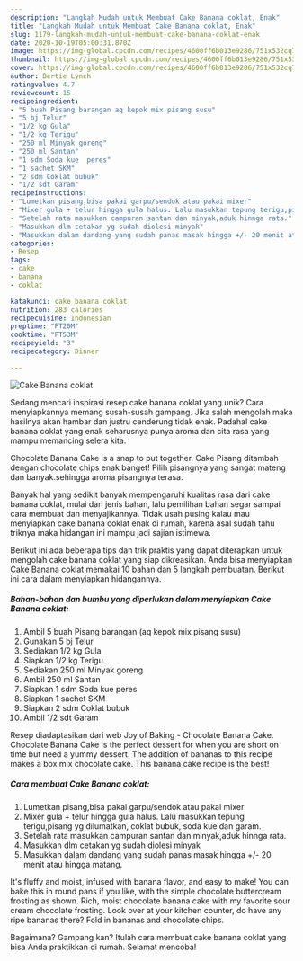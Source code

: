 ```yaml
---
description: "Langkah Mudah untuk Membuat Cake Banana coklat, Enak"
title: "Langkah Mudah untuk Membuat Cake Banana coklat, Enak"
slug: 1179-langkah-mudah-untuk-membuat-cake-banana-coklat-enak
date: 2020-10-19T05:00:31.870Z
image: https://img-global.cpcdn.com/recipes/4600ff6b013e9286/751x532cq70/cake-banana-coklat-foto-resep-utama.jpg
thumbnail: https://img-global.cpcdn.com/recipes/4600ff6b013e9286/751x532cq70/cake-banana-coklat-foto-resep-utama.jpg
cover: https://img-global.cpcdn.com/recipes/4600ff6b013e9286/751x532cq70/cake-banana-coklat-foto-resep-utama.jpg
author: Bertie Lynch
ratingvalue: 4.7
reviewcount: 15
recipeingredient:
- "5 buah Pisang barangan aq kepok mix pisang susu"
- "5 bj Telur"
- "1/2 kg Gula"
- "1/2 kg Terigu"
- "250 ml Minyak goreng"
- "250 ml Santan"
- "1 sdm Soda kue  peres"
- "1 sachet SKM"
- "2 sdm Coklat bubuk"
- "1/2 sdt Garam"
recipeinstructions:
- "Lumetkan pisang,bisa pakai garpu/sendok atau pakai mixer"
- "Mixer gula + telur hingga gula halus. Lalu masukkan tepung terigu,pisang yg dilumatkan, coklat bubuk, soda kue dan garam."
- "Setelah rata masukkan campuran santan dan minyak,aduk hinnga rata."
- "Masukkan dlm cetakan yg sudah diolesi minyak"
- "Masukkan dalam dandang yang sudah panas masak hingga +/- 20 menit atau hingga matang."
categories:
- Resep
tags:
- cake
- banana
- coklat

katakunci: cake banana coklat 
nutrition: 283 calories
recipecuisine: Indonesian
preptime: "PT20M"
cooktime: "PT53M"
recipeyield: "3"
recipecategory: Dinner

---
```



![Cake Banana coklat](https://img-global.cpcdn.com/recipes/4600ff6b013e9286/751x532cq70/cake-banana-coklat-foto-resep-utama.jpg)

Sedang mencari inspirasi resep cake banana coklat yang unik? Cara menyiapkannya memang susah-susah gampang. Jika salah mengolah maka hasilnya akan hambar dan justru cenderung tidak enak. Padahal cake banana coklat yang enak seharusnya punya aroma dan cita rasa yang mampu memancing selera kita.

Chocolate Banana Cake is a snap to put together. Cake Pisang ditambah dengan chocolate chips enak banget! Pilih pisangnya yang sangat mateng dan banyak.sehingga aroma pisangnya terasa.

Banyak hal yang sedikit banyak mempengaruhi kualitas rasa dari cake banana coklat, mulai dari jenis bahan, lalu pemilihan bahan segar sampai cara membuat dan menyajikannya. Tidak usah pusing kalau mau menyiapkan cake banana coklat enak di rumah, karena asal sudah tahu triknya maka hidangan ini mampu jadi sajian istimewa.


Berikut ini ada beberapa tips dan trik praktis yang dapat diterapkan untuk mengolah cake banana coklat yang siap dikreasikan. Anda bisa menyiapkan Cake Banana coklat memakai 10 bahan dan 5 langkah pembuatan. Berikut ini cara dalam menyiapkan hidangannya.

<!--inarticleads1-->

##### Bahan-bahan dan bumbu yang diperlukan dalam menyiapkan Cake Banana coklat:

1. Ambil 5 buah Pisang barangan (aq kepok mix pisang susu)
1. Gunakan 5 bj Telur
1. Sediakan 1/2 kg Gula
1. Siapkan 1/2 kg Terigu
1. Sediakan 250 ml Minyak goreng
1. Ambil 250 ml Santan
1. Siapkan 1 sdm Soda kue  peres
1. Siapkan 1 sachet SKM
1. Siapkan 2 sdm Coklat bubuk
1. Ambil 1/2 sdt Garam


Resep diadaptasikan dari web Joy of Baking - Chocolate Banana Cake. Chocolate Banana Cake is the perfect dessert for when you are short on time but need a yummy dessert. The addition of bananas to this recipe makes a box mix chocolate cake. This banana cake recipe is the best! 

<!--inarticleads2-->

##### Cara membuat Cake Banana coklat:

1. Lumetkan pisang,bisa pakai garpu/sendok atau pakai mixer
1. Mixer gula + telur hingga gula halus. Lalu masukkan tepung terigu,pisang yg dilumatkan, coklat bubuk, soda kue dan garam.
1. Setelah rata masukkan campuran santan dan minyak,aduk hinnga rata.
1. Masukkan dlm cetakan yg sudah diolesi minyak
1. Masukkan dalam dandang yang sudah panas masak hingga +/- 20 menit atau hingga matang.


It&#39;s fluffy and moist, infused with banana flavor, and easy to make! You can bake this in round pans if you like, with the simple chocolate buttercream frosting as shown. Rich, moist chocolate banana cake with my favorite sour cream chocolate frosting. Look over at your kitchen counter, do have any ripe bananas there? Fold in bananas and chocolate chips. 

Bagaimana? Gampang kan? Itulah cara membuat cake banana coklat yang bisa Anda praktikkan di rumah. Selamat mencoba!
